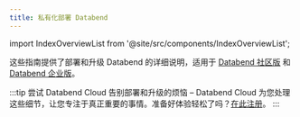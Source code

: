 ```yaml
---
title: 私有化部署 Databend
---
```


import IndexOverviewList from '@site/src/components/IndexOverviewList';

这些指南提供了部署和升级 Databend 的详细说明，适用于 [Databend 社区版](../00-products/00-dce.md) 和 [Databend 企业版](../00-products/01-dee/index.md)。

:::tip 尝试 Databend Cloud
告别部署和升级的烦恼 – Databend Cloud 为您处理这些细节，让您专注于真正重要的事情。准备好体验轻松了吗？[在此注册](https://www.databend.com/apply/?r=doc-card)。
:::

<IndexOverviewList />
